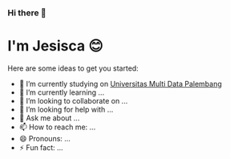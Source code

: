 ### Hi there 👋 
<h1>I'm Jesisca &#128522;</h1>



Here are some ideas to get you started:

- 🔭 I’m currently studying on [Universitas Multi Data Palembang](https://mdp.ac.id/)
- 🌱 I’m currently learning ...
- 👯 I’m looking to collaborate on ...
- 🤔 I’m looking for help with ...
- 💬 Ask me about ...
- 📫 How to reach me: ...
- 😄 Pronouns: ...
- ⚡ Fun fact: ...
